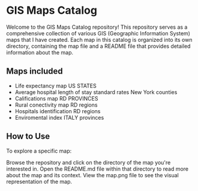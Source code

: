 # GIS Maps Catalog
Welcome to the GIS Maps Catalog repository! This repository serves as a comprehensive collection of various GIS (Geographic Information System) maps that I have created. Each map in this catalog is organized into its own directory, containing the map file and a README file that provides detailed information about the map.

## Maps included 
- Life expectancy map US STATES
- Average hospital length of stay standard rates New York counties 
- Califications map RD PROVINCES
- Rural conectivity map RD regions
- Hospitals identification RD regions
- Enviromental index ITALY provinces
  

## How to Use
To explore a specific map:

Browse the repository and click on the directory of the map you're interested in.
Open the README.md file within that directory to read more about the map and its context.
View the map.png file to see the visual representation of the map.

